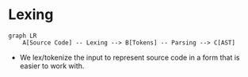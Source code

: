 # Lexing

```mermaid
graph LR
    A[Source Code] -- Lexing --> B[Tokens] -- Parsing --> C[AST]
```



- We lex/tokenize the input to represent source code in a form that is easier to work with.


